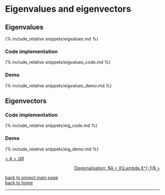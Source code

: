 <script>
MathJax = {
tex: {
tags: 'ams'  // should be 'ams', 'none', or 'all'
     }
};
</script>
<script id="MathJax-script" async src="https://cdn.jsdelivr.net/npm/mathjax@3/es5/tex-chtml.js"></script>

# Eigenvalues and eigenvectors

## Eigenvalues
{% include_relative snippets/eigvalues.md %}

### Code implementation
{% include_relative snippets/eigvalues_code.md %}

### Demo
{% include_relative snippets/eigvalues_demo.md %}

## Eigenvectors
### Code implementation
{% include_relative snippets/eig_code.md %}

### Demo
{% include_relative snippets/eig_demo.md %}


[< $A = QR$](./qr_factorisation.md)

<div style="text-align: right">
<a href="https://matt-a-bennett.github.io/numpy_from_scratch/diagonalisation.html">Diagonalisation: $A = X\Lambda X^{-1}$ ></a>
</div>

[back to project main page](./numpy_from_scratch.md)\
[back to home](../index.md)

---
<script src="https://utteranc.es/client.js"
        repo="Matt-A-Bennett/Matt-A-Bennett.github.io"
        issue-term="https://matt-a-bennett.github.io/numpy_from_scratch/diagonalisation.html"
        theme="github-light"
        crossorigin="anonymous"
        async>
</script>

